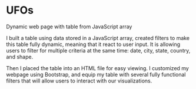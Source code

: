 # UFOs
Dynamic web page with table from JavaScript array

I built a table using data stored in a JavaScript array, created filters to make this table fully dynamic, meaning that it react to user input. It is allowing users to filter for multiple criteria at the same time: date, city, state, country, and shape.

Then I placed the table into an HTML file for easy viewing. I customized my webpage using Bootstrap, and equip my table with several fully functional filters that will allow users to interact with our visualizations. 
